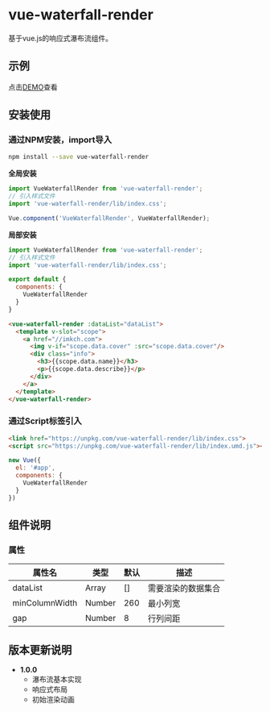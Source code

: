 # vue-waterfall-render

基于vue.js的响应式瀑布流组件。

## 示例

点击[DEMO](https://imkch.github.io/vue-waterfall-render/dist/index.html)查看

## 安装使用

### 通过NPM安装，import导入

``` bash
npm install --save vue-waterfall-render
```
**全局安装**
``` javascript
import VueWaterfallRender from 'vue-waterfall-render';
// 引入样式文件
import 'vue-waterfall-render/lib/index.css';

Vue.component('VueWaterfallRender', VueWaterfallRender);
```

**局部安装**
``` javascript
import VueWaterfallRender from 'vue-waterfall-render';
// 引入样式文件
import 'vue-waterfall-render/lib/index.css';

export default {
  components: {
    VueWaterfallRender
  }
}
```

``` html
<vue-waterfall-render :dataList="dataList">
  <template v-slot="scope">
    <a href="//imkch.com">
      <img v-if="scope.data.cover" :src="scope.data.cover"/>
      <div class="info">
        <h3>{{scope.data.name}}</h3>
        <p>{{scope.data.describe}}</p>
      </div>
    </a>
  </template>
</vue-waterfall-render>
```

### 通过Script标签引入

``` html
<link href="https://unpkg.com/vue-waterfall-render/lib/index.css">
<script src="https://unpkg.com/vue-waterfall-render/lib/index.umd.js"></script>
```

``` javascript
new Vue({
  el: '#app',
  components: {
    VueWaterfallRender
  }
})
```

## 组件说明

### 属性

| 属性名         | 类型   | 默认 | 描述               |
| -------------- | ------ | ---- | ------------------ |
| dataList       | Array  | []   | 需要渲染的数据集合 |
| minColumnWidth | Number | 260  | 最小列宽           |
| gap            | Number | 8    | 行列间距           |


## 版本更新说明

- **1.0.0**
  - 瀑布流基本实现
  - 响应式布局
  - 初始渲染动画